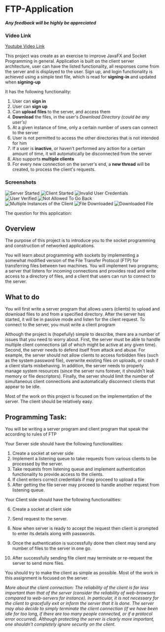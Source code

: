 # FTP-Application
**_Any feedback will be highly be appreciated_**
### Video Link
[Youtube Video Link](https://youtu.be/uYjBWZkFm44)

This project was create as an exercise to improve JavaFX and Socket Programming in general.
Application is built on the client server architecture, user can have the listed functionality, all responses come from the server and is displayed to the user. Sign up, and login functionality is achieved using a simple text file, which is read for **signing-in** and updated when **signing-up**

It has the following functionality:
1. User can **sign in**
2. User can **sign up**
3. Can **upload files** to the server, and access them
4. **Download** the files, in the user's _Download Directory (could be any user's)_
5. At a given instance of time, only a certain number of users can connect to the server
6. User is not permitted to access the other directories that is not intended for him
7. If a user is **inactive**, or haven't performed any action for a certain amount of time, it will automatically be disconnected from the server
8. Also supports **multiple clients**
8. For every new connection on the server's end, a **new thread** will be created, to process the client's requests.

### Screenshots
![Server Started](./screenshots/server-started.png)
![Client Started](./screenshots/client-started.png)
![Invalid User Credentials](./screenshots/invalid-user-credentials.png)
![User Verified](./screenshots/user-verified.png)
![Not Allowed To Go Back](./screenshots/not-allowed.png)
![Multiple Instances of the Client](./screenshots/multiple-clients.png)
![File Downloaded](./screenshots/file-downloaded.png)
![Downloaded File](./screenshots/downloaded-file.png)

The question for this application:

## Overview

The purpose of this project is to introduce you to the socket programming and construction of networked applications.

You will learn about programming with sockets by implementing a somewhat modified version of the File Transfer Protocol (FTP) for transferring files between two machines. You will implement two programs; a server that listens for incoming connections and provides read and write access to a directory of files, and a client that users can run to connect to the server.

## What to do

You will first write a server program that allows users (clients) to upload and download files to and from a specified directory. After the server has started, it will be in passive mode and listen for the client request. To connect to the server, you must write a client program

Although the project is (hopefully) simple to describe, there are a number of issues that you need to worry about. First, the server must be able to handle multiple client connections (all of which might be active at any given time). Second, the server needs to defend itself from attack and abuse. For example, the server should not allow clients to access forbidden files (such as the system password file), overwrite existing files on uploads, or crash if a client starts misbehaving. In addition, the server needs to properly manage system resources (since the server runs forever, it shouldn't leak memory or file descriptors). Finally, the server should limit the number of simultaneous client connections and automatically disconnect clients that appear to be idle.

Most of the work on this project is focused on the implementation of the server. The client should be relatively easy.

## Programming Task:

You will be writing a server program and client program that speak the according to rules of FTP

Your Server side should have the following functionalities:

1. Create a socket at server side
2. Implement a listening queue to take requests from various clients to be processed by the server.
3. Take requests from listening queue and implement authentication functionality to provide access to the clients.
4. If client enters correct credentials if may proceed to upload a file
5. After getting the file server may proceed to handle another request from listening queue.

Your Client side should have the following functionalities:

6. Create a socket at client side

7. Send request to the server.

8. Now when server is ready to accept the request then client is prompted to enter its details along with passwords.

9. Once the authentication is successfully done then client may send any number of files to the server in one go.

10. After successfully sending file client may terminate or re-request the server to send more files.

You should try to make the client as simple as possible. Most of the work in this assignment is focused on the server.

_More about the client connection: The reliability of the client is far less important than that of the server (consider the reliability of web-browsers compared to web-servers for instance). In particular, it is not necessary for the client to gracefully exit or inform the server that it is done. The server may also decide to simply terminate the client connection (if we have been idle for too long, if there are too many people connected, or if a protocol error occurred). Although protecting the server is clearly more important, one shouldn't completely ignore security on the client._

